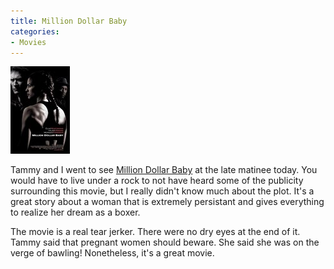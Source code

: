 ```yaml
---
title: Million Dollar Baby
categories:
- Movies
---
```


![](/assets/posts/2005/r_million.jpg)


Tammy and I went to see [Million Dollar Baby](http://www.imdb.com/title/tt0405159/) at the late matinee today. You would have to live under a rock to not have heard some of the publicity surrounding this movie, but I really didn't know much about the plot. It's a great story about a woman that is extremely persistant and gives everything to realize her dream as a boxer.

The movie is a real tear jerker. There were no dry eyes at the end of it. Tammy said that pregnant women should beware. She said she was on the verge of bawling! Nonetheless, it's a great movie.
